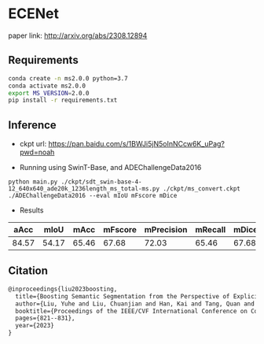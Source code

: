 # ECENet

paper link: http://arxiv.org/abs/2308.12894

## Requirements

```bash
conda create -n ms2.0.0 python=3.7
conda activate ms2.0.0
export MS_VERSION=2.0.0
pip install -r requirements.txt
```

## Inference

* ckpt url: https://pan.baidu.com/s/1BWJi5jN5oInNCcw6K_uPag?pwd=noah

* Running using SwinT-Base, and ADEChallengeData2016

`python main.py ./ckpt/sdt_swin-base-4-12_640x640_ade20k_1236length_ms_total-ms.py ./ckpt/ms_convert.ckpt ./ADEChallengeData2016 --eval mIoU mFscore mDice`

* Results

|aAcc|mIoU|mAcc|mFscore|mPrecision|mRecall|mDice|
|-|-|-|-|-|-|-|
|84.57|54.17|65.46|67.68|72.03|65.46|67.68|

## Citation

```txt
@inproceedings{liu2023boosting,
  title={Boosting Semantic Segmentation from the Perspective of Explicit Class Embeddings},
  author={Liu, Yuhe and Liu, Chuanjian and Han, Kai and Tang, Quan and Qin, Zengchang},
  booktitle={Proceedings of the IEEE/CVF International Conference on Computer Vision},
  pages={821--831},
  year={2023}
}
```